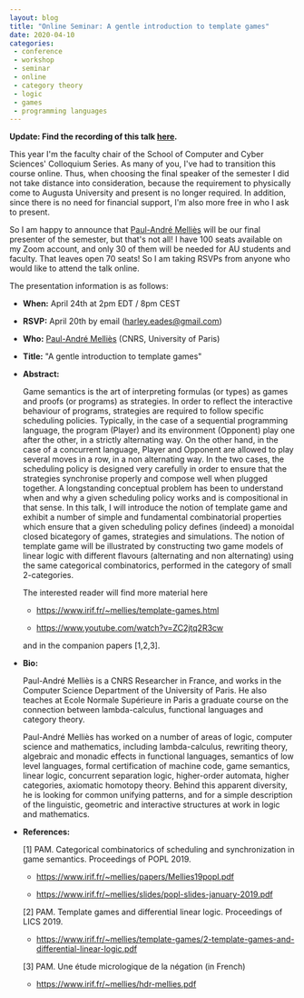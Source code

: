 ```yaml
---
layout: blog
title: "Online Seminar: A gentle introduction to template games"
date: 2020-04-10
categories:
 - conference
 - workshop
 - seminar
 - online
 - category theory
 - logic
 - games
 - programming languages
---
```


**Update: Find the recording of this talk [here](https://youtu.be/b6FHzy5xJZ4).**

This year I'm the faculty chair of the School of Computer and Cyber
Sciences' Colloquium Series.  As many of you, I've had to transition
this course online.  Thus, when choosing the final speaker of the
semester I did not take distance into consideration, because the
requirement to physically come to Augusta University and present is no
longer required.  In addition, since there is no need for financial
support, I'm also more free in who I ask to present.

So I am happy to announce that [Paul-André
Melliès](https://www.irif.fr/~mellies/) will be our final presenter
of the semester, but that's not all!  I have 100 seats available on my
Zoom account, and only 30 of them will be needed for AU students and
faculty.  That leaves open 70 seats!  So I am taking RSVPs from anyone
who would like to attend the talk online.

The presentation information is as follows:

- **When:** April 24th at 2pm EDT / 8pm CEST
- **RSVP:** April 20th by email ([harley.eades@gmail.com](mailto:harley.eades@gmail.com))
- **Who:** [Paul-André Melliès](https://www.irif.fr/~mellies/) (CNRS, University of Paris)
- **Title:** "A gentle introduction to template games"
- **Abstract:**

  Game semantics is the art of interpreting formulas (or types) as
  games and proofs (or programs) as strategies. In order to reflect
  the interactive behaviour of programs, strategies are required to
  follow specific scheduling policies. Typically, in the case of a
  sequential programming language, the program (Player) and its
  environment (Opponent) play one after the other, in a strictly
  alternating way. On the other hand, in the case of a concurrent
  language, Player and Opponent are allowed to play several moves in a
  row, in a non alternating way. In the two cases, the scheduling
  policy is designed very carefully in order to ensure that the
  strategies synchronise properly and compose well when plugged
  together. A longstanding conceptual problem has been to understand
  when and why a given scheduling policy works and is compositional in
  that sense. In this talk, I will introduce the notion of template
  game and exhibit a number of simple and fundamental combinatorial
  properties which ensure that a given scheduling policy defines
  (indeed) a monoidal closed bicategory of games, strategies and
  simulations. The notion of template game will be illustrated by
  constructing two game models of linear logic with different flavours
  (alternating and non alternating) using the same categorical
  combinatorics, performed in the category of small 2-categories.

  The interested reader will find more material here
  
    - https://www.irif.fr/~mellies/template-games.html
    
    - https://www.youtube.com/watch?v=ZC2jtq2R3cw
    
  and in the companion papers [1,2,3].  

- **Bio:**

  Paul-André Melliès is a CNRS Researcher in France, and works in the
  Computer Science Department of the University of Paris. He also
  teaches at Ecole Normale Supérieure in Paris a graduate course on
  the connection between lambda-calculus, functional languages and
  category theory.

  Paul-André Melliès has worked on a number of areas of logic,
  computer science and mathematics, including lambda-calculus,
  rewriting theory, algebraic and monadic effects in functional
  languages, semantics of low level languages, formal certification of
  machine code, game semantics, linear logic, concurrent separation
  logic, higher-order automata, higher categories, axiomatic homotopy
  theory. Behind this apparent diversity, he is looking for common
  unifying patterns, and for a simple description of the linguistic,
  geometric and interactive structures at work in logic and
  mathematics.

- **References:**

    [1] PAM. Categorical combinatorics of scheduling and synchronization
    in game semantics. Proceedings of POPL 2019.
  
    - https://www.irif.fr/~mellies/papers/Mellies19popl.pdf
       
    - https://www.irif.fr/~mellies/slides/popl-slides-january-2019.pdf

    [2] PAM. Template games and differential linear logic. Proceedings
    of LICS 2019.
  
    - https://www.irif.fr/~mellies/template-games/2-template-games-and-differential-linear-logic.pdf

    [3] PAM. Une étude micrologique de la négation (in French)
  
    - https://www.irif.fr/~mellies/hdr-mellies.pdf